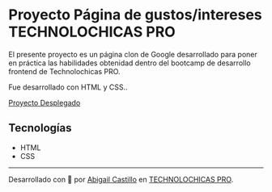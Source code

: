 # Proyecto Página de gustos/intereses TECHNOLOCHICAS PRO

El presente proyecto es un página clon de Google desarrollado para poner en práctica las habilidades obtenidad dentro del bootcamp de desarrollo frontend de Technolochicas PRO.

Fue desarrollado con HTML y CSS..

[Proyecto Desplegado](https://mi-pagina-tecnolochicas.vercel.app/)


## Tecnologías
* HTML
* CSS
---
Desarrollado con 💜 por [Abigail Castillo](https://www.behance.net/abigail_dsign) en [TECHNOLOCHICAS PRO](https://tecnolochicas.mx/).